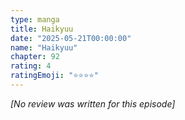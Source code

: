 ```yaml
---
type: manga
title: Haikyuu
date: "2025-05-21T00:00:00"
name: "Haikyuu"
chapter: 92
rating: 4
ratingEmoji: "⭐️⭐️⭐️⭐️"
---
```


_[No review was written for this episode]_